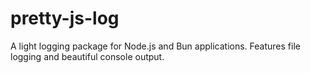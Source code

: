 # pretty-js-log
  A light logging package for Node.js and Bun applications. Features file logging and beautiful console output.
